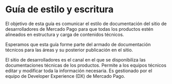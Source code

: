 # Guía de estilo y escritura

El objetivo de esta guía es comunicar el estilo de documentación del sitio de desarrolladores de Mercado Pago para que todas los productos estén alineados en estructura y carga de contenidos técnicos. 

Esperamos que esta guía forme parte del armado de documentación técnicos para las áreas y su posterior publicación en el sitio. 

El sitio de desarrolladores es el canal en el que se disponibiliza las documentaciones técnicas de los productos. Permite a los equipos técnicos editar y modificar toda la información necesaria. Es gestionado por el equipo de Developer Experience (DX) de Mercado Pago.

